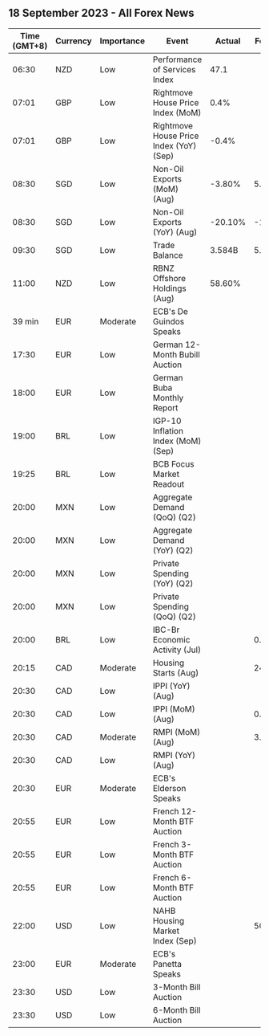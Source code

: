 ## 18 September 2023 - All Forex News

| Time (GMT+8) | Currency | Importance | Event | Actual | Forecast | Previous |
|------|----------|------------|-------|--------|----------|----------|
| 06:30 | NZD | Low | Performance of Services Index | 47.1 |  | 47.8 |
| 07:01 | GBP | Low | Rightmove House Price Index (MoM) | 0.4% |  | -1.9% |
| 07:01 | GBP | Low | Rightmove House Price Index (YoY) (Sep) | -0.4% |  | -0.1% |
| 08:30 | SGD | Low | Non-Oil Exports (MoM) (Aug) | -3.80% | 5.50% | -3.50% |
| 08:30 | SGD | Low | Non-Oil Exports (YoY) (Aug) | -20.10% | -15.80% | -20.30% |
| 09:30 | SGD | Low | Trade Balance | 3.584B | 5.787B | 6.509B |
| 11:00 | NZD | Low | RBNZ Offshore Holdings (Aug) | 58.60% |  | 58.30% |
| 39 min | EUR | Moderate | ECB's De Guindos Speaks |  |  |  |
| 17:30 | EUR | Low | German 12-Month Bubill Auction |  |  | 3.607% |
| 18:00 | EUR | Low | German Buba Monthly Report |  |  |  |
| 19:00 | BRL | Low | IGP-10 Inflation Index (MoM) (Sep) |  |  | -0.1% |
| 19:25 | BRL | Low | BCB Focus Market Readout |  |  |  |
| 20:00 | MXN | Low | Aggregate Demand (QoQ) (Q2) |  |  | 1.80% |
| 20:00 | MXN | Low | Aggregate Demand (YoY) (Q2) |  |  | 5.40% |
| 20:00 | MXN | Low | Private Spending (YoY) (Q2) |  |  | 4.80% |
| 20:00 | MXN | Low | Private Spending (QoQ) (Q2) |  |  | 2.20% |
| 20:00 | BRL | Low | IBC-Br Economic Activity (Jul) |  | 0.30% | 0.63% |
| 20:15 | CAD | Moderate | Housing Starts (Aug) |  | 245.3K | 255.0K |
| 20:30 | CAD | Low | IPPI (YoY) (Aug) |  |  | -2.7% |
| 20:30 | CAD | Low | IPPI (MoM) (Aug) |  | 0.5% | 0.4% |
| 20:30 | CAD | Moderate | RMPI (MoM) (Aug) |  | 3.8% | 3.5% |
| 20:30 | CAD | Low | RMPI (YoY) (Aug) |  |  | -11.1% |
| 20:30 | EUR | Moderate | ECB's Elderson Speaks |  |  |  |
| 20:55 | EUR | Low | French 12-Month BTF Auction |  |  | 3.646% |
| 20:55 | EUR | Low | French 3-Month BTF Auction |  |  | 3.696% |
| 20:55 | EUR | Low | French 6-Month BTF Auction |  |  | 3.684% |
| 22:00 | USD | Low | NAHB Housing Market Index (Sep) |  | 50 | 50 |
| 23:00 | EUR | Moderate | ECB's Panetta Speaks |  |  |  |
| 23:30 | USD | Low | 3-Month Bill Auction |  |  | 5.315% |
| 23:30 | USD | Low | 6-Month Bill Auction |  |  | 5.300% |
